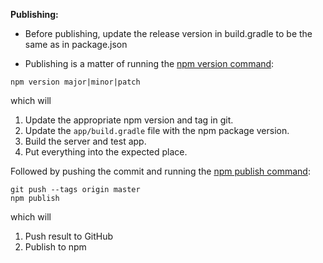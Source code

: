 **Publishing:**

* Before publishing, update the release version in build.gradle to be the same as in package.json

* Publishing is a matter of running the [npm version command](https://docs.npmjs.com/cli/version):
```shell
npm version major|minor|patch
```
which will

1. Update the appropriate npm version and tag in git.
1. Update the `app/build.gradle` file with the npm package version.
1. Build the server and test app.
1. Put everything into the expected place.

Followed by pushing the commit and running the [npm publish command](https://docs.npmjs.com/cli/publish):
```shell
git push --tags origin master
npm publish
```
which will
1. Push result to GitHub
1. Publish to npm
